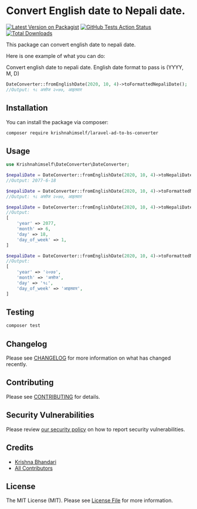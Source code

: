# Convert English date to Nepali date.

[![Latest Version on Packagist](https://img.shields.io/packagist/v/krishnahimself/laravel-ad-to-bs-converter.svg?style=flat-square)](https://packagist.org/packages/krishnahimself/laravel-ad-to-bs-converter)
[![GitHub Tests Action Status](https://img.shields.io/github/workflow/status/krishnahimself/laravel-ad-to-bs-converter/run-tests?label=tests)](https://github.com/krishnahimself/laravel-ad-to-bs-converter/actions?query=workflow%3Arun-tests+branch%3Amaster)
[![Total Downloads](https://img.shields.io/packagist/dt/krishnahimself/laravel-ad-to-bs-converter.svg?style=flat-square)](https://packagist.org/packages/krishnahimself/laravel-ad-to-bs-converter)


This package can convert english date to nepali date.

Here is one example of what you can do:

Convert english date to nepali date. English date format to pass is (YYYY, M, D)

```php
DateConverter::fromEnglishDate(2020, 10, 4)->toFormattedNepaliDate();
//Output: १८ असोज २०७७, आइतवार
```

## Installation

You can install the package via composer:

```bash
composer require krishnahimself/laravel-ad-to-bs-converter
```

## Usage

``` php
use Krishnahimself\DateConverter\DateConverter;

$nepaliDate = DateConverter::fromEnglishDate(2020, 10, 4)->toNepaliDate();
//Output: 2077-6-18

$nepaliDate = DateConverter::fromEnglishDate(2020, 10, 4)->toFormattedNepaliDate();
//Output: १८ असोज २०७७, आइतवार

$nepaliDate = DateConverter::fromEnglishDate(2020, 10, 4)->toNepaliDateArray();
//Output:
[
    'year' => 2077,
    'month' => 6,
    'day' => 18,
    'day_of_week' => 1,
]

$nepaliDate = DateConverter::fromEnglishDate(2020, 10, 4)->toFormattedNepaliDateArray();
//Output:
[
    'year' => '२०७७',
    'month' => 'असोज',
    'day' => '१८',
    'day_of_week' => 'आइतवार',
]
```

## Testing

``` bash
composer test
```

## Changelog

Please see [CHANGELOG](CHANGELOG.md) for more information on what has changed recently.

## Contributing

Please see [CONTRIBUTING](.github/CONTRIBUTING.md) for details.

## Security Vulnerabilities

Please review [our security policy](../../security/policy) on how to report security vulnerabilities.

## Credits

- [Krishna Bhandari](https://github.com/krishnahimself)
- [All Contributors](../../contributors)

## License

The MIT License (MIT). Please see [License File](LICENSE.md) for more information.
